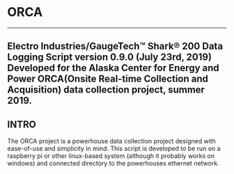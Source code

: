 # ORCA

--------------------------------------------------------------------------------------
Electro Industries/GaugeTech™ Shark® 200 Data Logging Script version 0.9.0 (July 23rd, 2019)
Developed for the Alaska Center for Energy and Power ORCA(Onsite Real-time Collection and Acquisition)
data collection project, summer 2019.
--------------------------------------------------------------------------------------

INTRO
--------------------------------------------------------------------------------------
  The ORCA project is a powerhouse data collection project designed with ease-of-use and simplicity in mind. This script is developed to be run on a raspberry pi or other linux-based system (although it probably works on windows) and connected directory to the powerhouses ethernet network.
